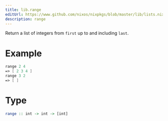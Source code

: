 ```yaml
---
title: lib.range
editUrl: https://www.github.com/nixos/nixpkgs/blob/master/lib/lists.nix#L505C5
description: range
---
```


Return a list of integers from `first` up to and including `last`.

# Example

```nix
range 2 4
=> [ 2 3 4 ]
range 3 2
=> [ ]
```

# Type

```haskell
range :: int -> int -> [int]
```
